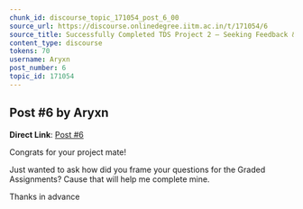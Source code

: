 ```yaml
---
chunk_id: discourse_topic_171054_post_6_00
source_url: https://discourse.onlinedegree.iitm.ac.in/t/171054/6
source_title: Successfully Completed TDS Project 2 – Seeking Feedback & Demonstration Session
content_type: discourse
tokens: 70
username: Aryxn
post_number: 6
topic_id: 171054
---
```


## Post #6 by Aryxn

**Direct Link**: [Post #6](https://discourse.onlinedegree.iitm.ac.in/t/171054/6)

Congrats for your project mate!

Just wanted to ask how did you frame your questions for the Graded Assignments? Cause that will help me complete mine.

Thanks in advance
